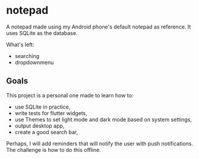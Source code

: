 # notepad

A notepad made using my Android phone's default notepad as reference.
It uses SQLite as the database.

What's left:
 - searching
 - dropdownmenu

## Goals

This project is a personal one made to learn how to:
- use SQLite in practice,
- write tests for flutter widgets,
- use Themes to set light mode and dark mode based on system settings,
- output desktop app,
- create a good search bar,

Perhaps, I will add reminders that will notify the user with push notifications.
The challenge is how to do this offline.